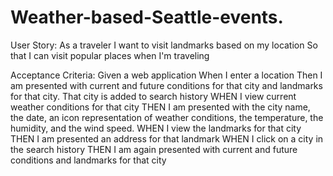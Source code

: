 # Weather-based-Seattle-events.

User Story:
As a traveler
I want to visit landmarks based on my location
So that I can visit popular places when I'm traveling 

Acceptance Criteria: 
Given a web application
When I enter a location 
Then  I am presented with current and future conditions for that city and landmarks for that city. That city is added to search history
WHEN I view current weather conditions for that city
THEN I am presented with the city name, the date, an icon representation of weather conditions, the temperature, the humidity, and the wind speed. 
WHEN I view the landmarks for that city
THEN I am presented an address for that landmark
WHEN I click on a city in the search history
THEN I am again presented with current and future conditions and landmarks for that city






